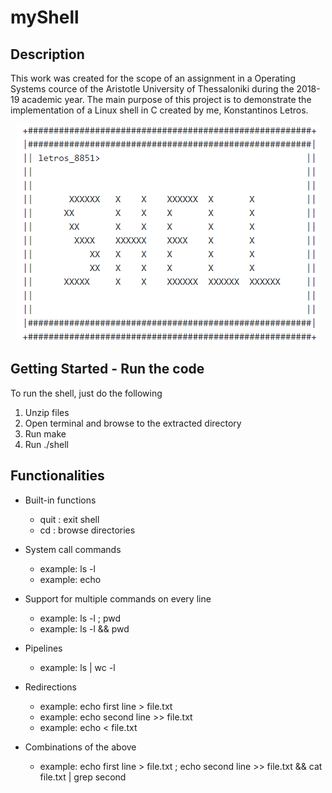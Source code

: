 # myShell

## Description

This work was created for the scope of an assignment in a Operating Systems cource of the Aristotle University of Thessaloniki during the 2018-19 academic year. The main purpose of this project is to demonstrate the implementation of a Linux shell in C created by me, Konstantinos Letros.

<p align="center">
  <img src="https://github.com/kosletr/myShell/blob/master/shell.png">
</p>

## Getting Started - Run the code

To run the shell, just do the following

1) Unzip files
2) Open terminal and browse to the extracted directory
3) Run make
4) Run ./shell

## Functionalities


- Built-in functions
  - quit : exit shell
  - cd : browse directories
  
- System call commands
  - example: ls -l
  - example: echo
  
- Support for multiple commands on every line
  - example: ls -l ; pwd
  - example: ls -l && pwd
  
- Pipelines
  - example: ls | wc -l
  
- Redirections
  - example: echo first line > file.txt
  - example: echo second line >> file.txt
  - example: echo < file.txt
 
- Combinations of the above
  - example: echo first line > file.txt ; echo second line >> file.txt && cat file.txt | grep second
